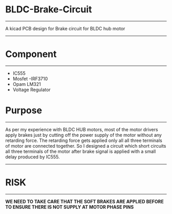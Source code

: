 # BLDC-Brake-Circuit

--------

A kicad PCB design for Brake circuit for BLDC hub motor

-----------

# Component 

------------

* IC555
* Mosfet -IRF3710
* Opam LM321
* Voltage Regulator

# Purpose

-------

As per my experience with BLDC HUB motors, most of the motor drivers apply brakes just by cutting off the power supply of the motor without any retarding force. The retarding force gets applied only all all three terminals of motor are connected together. So I designed a circuit which short circuits all three terminals of the motor after brake signal is applied with a small delay produced by IC555.

-------

# RISK
-----
 **WE NEED TO TAKE CARE THAT THE SOFT BRAKES ARE APPLIED BEFORE TO ENSURE THERE IS NOT SUPPLY AT MOTOR PHASE PINS**
